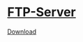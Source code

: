 # [FTP-Server](https://github.com/wolpi/prim-ftpd)
[Download](https://github.com/wolpi/prim-ftpd/releases)
